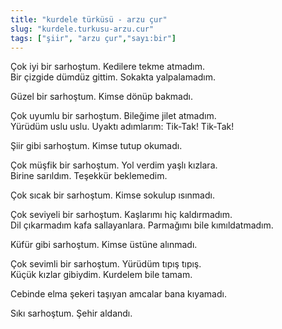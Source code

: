 ```yaml
---
title: "kurdele türküsü - arzu çur"
slug: "kurdele.turkusu-arzu.cur"
tags: ["şiir", "arzu çur","sayı:bir"]
---
```


Çok iyi bir sarhoştum. Kedilere tekme atmadım.  
Bir çizgide dümdüz gittim. Sokakta yalpalamadım.

Güzel bir sarhoştum. Kimse dönüp bakmadı.

Çok uyumlu bir sarhoştum. Bileğime jilet atmadım.\
Yürüdüm uslu uslu. Uyaktı adımlarım: Tik-Tak! Tik-Tak!

Şiir gibi sarhoştum. Kimse tutup okumadı.

Çok müşfik bir sarhoştum. Yol verdim yaşlı kızlara.\
Birine sarıldım. Teşekkür beklemedim.

Çok sıcak bir sarhoştum. Kimse sokulup ısınmadı.

Çok seviyeli bir sarhoştum. Kaşlarımı hiç kaldırmadım.\
Dil çıkarmadım kafa sallayanlara. Parmağımı bile kımıldatmadım.

Küfür gibi sarhoştum. Kimse üstüne alınmadı.

Çok sevimli bir sarhoştum. Yürüdüm tıpış tıpış.\
Küçük kızlar gibiydim. Kurdelem bile tamam.

Cebinde elma şekeri taşıyan amcalar bana kıyamadı.

Sıkı sarhoştum. Şehir aldandı.
